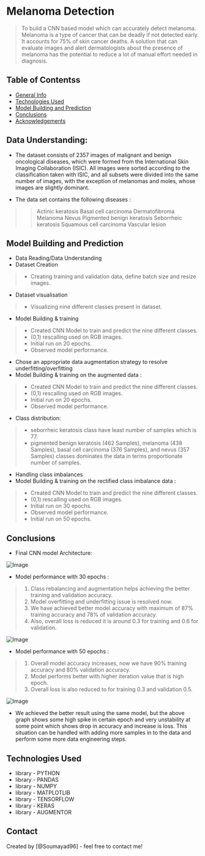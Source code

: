 # Melanoma Detection
> To build a CNN based model which can accurately detect melanoma. Melanoma is a type of cancer that can be deadly if not detected early. It accounts for 75% of skin cancer deaths. A solution that can evaluate images and alert dermatologists about the presence of melanoma has the potential to reduce a lot of manual effort needed in diagnosis.

## Table of Contentss
* [General Info](#general-information)
* [Technologies Used](#technologies-used)
* [Model Building and Prediction](#model-building-and-prediction)
* [Conclusions](#conclusions)
* [Acknowledgements](#acknowledgements)

<!-- You can include any other section that is pertinent to your problem -->

## Data Understanding:
- The dataset consists of 2357 images of malignant and benign oncological diseases, which were formed from the International Skin Imaging Collaboration (ISIC). All images were sorted according to the classification taken with ISIC, and all subsets were divided into the same number of images, with the exception of melanomas and moles, whose images are slightly dominant.

- The data set contains the following diseases :
>> Actinic keratosis
>> Basal cell carcinoma
>> Dermatofibroma
>> Melanoma
>> Nevus
>> Pigmented benign keratosis
>> Seborrheic keratosis
>> Squamous cell carcinoma
>> Vascular lesion



## Model Building and Prediction
- Data Reading/Data Understanding
- Dataset Creation
> - Creating training and validation data, define batch size and resize images.
- Dataset visualisation
> - Visualizing nine different classes present in dataset.
- Model Building & training
> - Created CNN Model to train and predict the nine different classes.
> - (0,1) rescalling used on RGB images.
> - Initial run on 20 epochs.
> - Observed model performance.
- Chose an appropriate data augmentation strategy to resolve underfitting/overfitting 
- Model Building & training on the augmented data :
> - Created CNN Model to train and predict the nine different classes.
> - (0,1) rescalling used on RGB images.
> - Initial run on 20 epochs.
> - Observed model performance.
- Class distribution:
> - seborrheic keratosis class have least number of samples which is 77.
> - pigmented benign keratosis (462 Samples), melanoma (438 Samples), basal cell carcinoma (376 Samples), and nevus (357 Samples) classes dominates the data in terms proportionate number of samples.
- Handling class imbalances
- Model Building & training on the rectified class imbalance data :
> - Created CNN Model to train and predict the nine different classes.
> - (0,1) rescalling used on RGB images.
> - Initial run on 30 epochs.
> - Observed model performance.
> - Initial run on 50 epochs.


## Conclusions
- Final CNN model Architecture:
<img src="/images/architecture.png" alt="Image" title="Model-Architecture">

- Model performance with 30 epochs : 
> 1. Class rebalancing and augmentation helps achieving the better training and validation accuracy.
> 2. Model overfitting and underfitting issue is resolved now.
> 3. We have achieved better model accuracy with maximum of 87% training accuracy and 78% of validation accuracy.
> 4. Also, overall loss is reduced it is around 0.3 for training and 0.6 for validation.
<img src="/images/performance_30.png" alt="Image" title="Model Performance 20 Epoch">

- Model performance with 50 epochs : 
> 1. Overall model accuracy increases, now we have 90% training accuracy and 80% validation accuracy.
> 2. Model performs better with higher iteration value that is high epoch.
> 3. Overall loss is also reduced to for training 0.3 and validation 0.5.
<img src="/images/performance_50.png" alt="Image" title="Model Performance 30 Epoch">

- We achieved the better result using the same model, but the above graph shows some high spike in certain epoch and very unstability at some point which shows drop in accuracy and increase is loss. This situation can be handled with adding more samples in to the data and perform some more data engineering steps.


<!-- You don't have to answer all the questions - just the ones relevant to your project. -->


## Technologies Used
- library - PYTHON
- library - PANDAS
- library - NUMPY
- library - MATPLOTLIB
- library - TENSORFLOW
- library - KERAS
- library - AUGMENTOR



<!-- As the libraries versions keep on changing, it is recommended to mention the version of library used in this project -->


## Contact
Created by [@Soumayad96] - feel free to contact me!


<!-- Optional -->
<!-- ## License -->
<!-- This project is open source and available under the [... License](). -->

<!-- You don't have to include all sections - just the one's relevant to your project -->